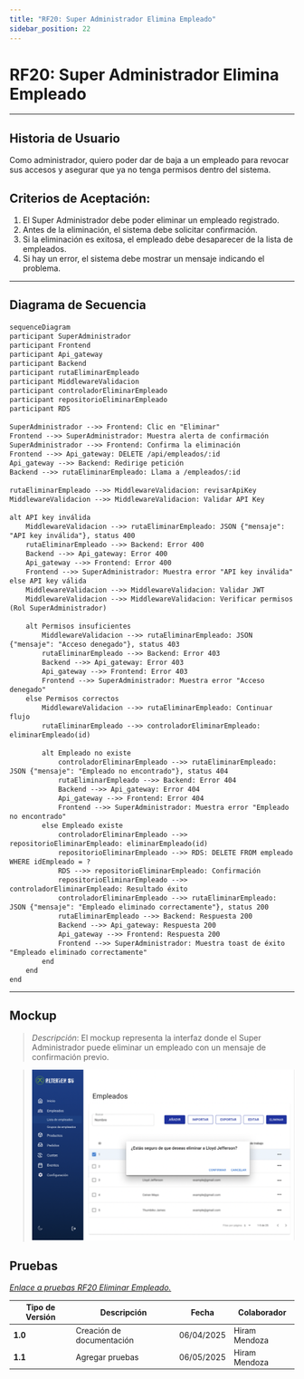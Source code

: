 ```yaml
---
title: "RF20: Super Administrador Elimina Empleado"
sidebar_position: 22
---
```


# RF20: Super Administrador Elimina Empleado


---

## Historia de Usuario

Como administrador, quiero poder dar de baja a un empleado para revocar sus accesos y asegurar que ya no tenga permisos dentro del sistema.

## **Criterios de Aceptación:**

1. El Super Administrador debe poder eliminar un empleado registrado.
2. Antes de la eliminación, el sistema debe solicitar confirmación.
3. Si la eliminación es exitosa, el empleado debe desaparecer de la lista de empleados.
4. Si hay un error, el sistema debe mostrar un mensaje indicando el problema.

---

## **Diagrama de Secuencia**

```mermaid
sequenceDiagram
participant SuperAdministrador
participant Frontend
participant Api_gateway
participant Backend
participant rutaEliminarEmpleado
participant MiddlewareValidacion
participant controladorEliminarEmpleado
participant repositorioEliminarEmpleado
participant RDS

SuperAdministrador -->> Frontend: Clic en "Eliminar"
Frontend -->> SuperAdministrador: Muestra alerta de confirmación
SuperAdministrador -->> Frontend: Confirma la eliminación
Frontend -->> Api_gateway: DELETE /api/empleados/:id
Api_gateway -->> Backend: Redirige petición
Backend -->> rutaEliminarEmpleado: Llama a /empleados/:id

rutaEliminarEmpleado -->> MiddlewareValidacion: revisarApiKey
MiddlewareValidacion -->> MiddlewareValidacion: Validar API Key

alt API key inválida
    MiddlewareValidacion -->> rutaEliminarEmpleado: JSON {"mensaje": "API key inválida"}, status 400
    rutaEliminarEmpleado -->> Backend: Error 400
    Backend -->> Api_gateway: Error 400
    Api_gateway -->> Frontend: Error 400
    Frontend -->> SuperAdministrador: Muestra error "API key inválida"
else API key válida
    MiddlewareValidacion -->> MiddlewareValidacion: Validar JWT
    MiddlewareValidacion -->> MiddlewareValidacion: Verificar permisos (Rol SuperAdministrador)

    alt Permisos insuficientes
        MiddlewareValidacion -->> rutaEliminarEmpleado: JSON {"mensaje": "Acceso denegado"}, status 403
        rutaEliminarEmpleado -->> Backend: Error 403
        Backend -->> Api_gateway: Error 403
        Api_gateway -->> Frontend: Error 403
        Frontend -->> SuperAdministrador: Muestra error "Acceso denegado"
    else Permisos correctos
        MiddlewareValidacion -->> rutaEliminarEmpleado: Continuar flujo
        rutaEliminarEmpleado -->> controladorEliminarEmpleado: eliminarEmpleado(id)

        alt Empleado no existe
            controladorEliminarEmpleado -->> rutaEliminarEmpleado: JSON {"mensaje": "Empleado no encontrado"}, status 404
            rutaEliminarEmpleado -->> Backend: Error 404
            Backend -->> Api_gateway: Error 404
            Api_gateway -->> Frontend: Error 404
            Frontend -->> SuperAdministrador: Muestra error "Empleado no encontrado"
        else Empleado existe
            controladorEliminarEmpleado -->> repositorioEliminarEmpleado: eliminarEmpleado(id)
            repositorioEliminarEmpleado -->> RDS: DELETE FROM empleado WHERE idEmpleado = ?
            RDS -->> repositorioEliminarEmpleado: Confirmación
            repositorioEliminarEmpleado -->> controladorEliminarEmpleado: Resultado éxito
            controladorEliminarEmpleado -->> rutaEliminarEmpleado: JSON {"mensaje": "Empleado eliminado correctamente"}, status 200
            rutaEliminarEmpleado -->> Backend: Respuesta 200
            Backend -->> Api_gateway: Respuesta 200
            Api_gateway -->> Frontend: Respuesta 200
            Frontend -->> SuperAdministrador: Muestra toast de éxito "Empleado eliminado correctamente"
        end
    end
end
```

---

## **Mockup**

> _Descripción_: El mockup representa la interfaz donde el Super Administrador puede eliminar un empleado con un mensaje de confirmación previo.

> ![Interfaz de consultar lista de roles](imagenes/Eliminar_empleados.png)


## **Pruebas**

_<u>[Enlace a pruebas RF20 Eliminar Empleado.](https://docs.google.com/spreadsheets/d/1NLGwGrGA5PVOEzLaqxa8Ts1D_Ng3QzzqNKWJYUzxD-M/edit?pli=1&gid=1904919670#gid=1904919670)</u>_


| **Tipo de Versión** | **Descripción**                  | **Fecha**  | **Colaborador** |
| ------------------- | -------------------------------- | ---------- | --------------- |
| **1.0**             | Creación de documentación        | 06/04/2025 | Hiram Mendoza  |
| **1.1**             | Agregar pruebas | 06/05/2025 | Hiram Mendoza   |
